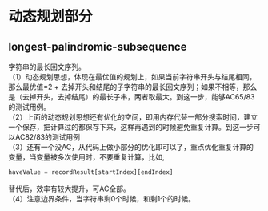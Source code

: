 # 动态规划部分

## longest-palindromic-subsequence
字符串的最长回文序列。
<br>
（1）动态规划思想，体现在最优值的规划上，如果当前字符串开头与结尾相同，那么最优值=2 + 去掉开头和结尾的子字符串的最长回文序列；如果不相等，那么是（去掉开头，去掉结尾）的最长子串，两者取最大。到这一步，能够AC65/83的测试用例。
<br>
（2）上面的动态规划思想还有优化的空间，即用内存代替一部分搜索时间，建立一个保存，把计算过的都保存下来，这样再遇到的时候避免重复计算。到这一步可以AC82/83的测试用例
<br>
（3）还有一个没AC，从代码上做小部分的优化即可以了，重点优化重复计算的变量，当变量被多次使用时，不要重复计算，比如,
```python
haveValue = recordResult[startIndex][endIndex]
```
替代后，效率有较大提升，可AC全部。
<br>
（4）注意边界条件，当字符串剩0个时候，和剩1个的时候。
<br>


